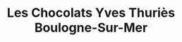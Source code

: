 ---
title: "Les Chocolats Yves Thuriès Boulogne-Sur-Mer"
url: /boulogne-sur-mer/les-chocolats-yves-thuries-boulogne-sur-mer/
shop: commodité
---